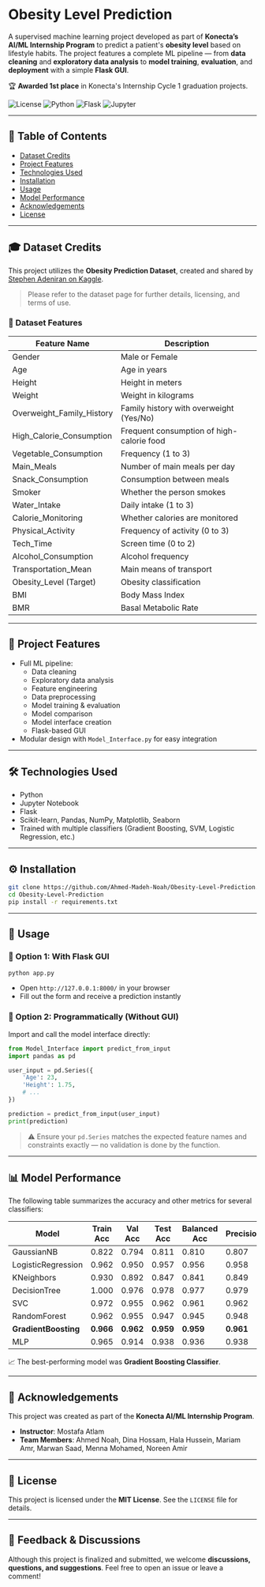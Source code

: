 # Obesity Level Prediction

A supervised machine learning project developed as part of **Konecta’s AI/ML Internship Program** to predict a patient's
**obesity level** based on lifestyle habits. The project features a complete ML pipeline — from **data cleaning** and
**exploratory data analysis** to **model training**, **evaluation**, and **deployment** with a simple **Flask GUI**.

🏆 **Awarded 1st place** in Konecta's Internship Cycle 1 graduation projects.

![License](https://img.shields.io/badge/license-MIT-green.svg)
![Python](https://img.shields.io/badge/python-3.9%2B-blue.svg)
![Flask](https://img.shields.io/badge/Flask-2.0+-orange.svg)
![Jupyter](https://img.shields.io/badge/Jupyter-Notebook-informational)

---

## 📂 Table of Contents

- [Dataset Credits](#-dataset-credits)
- [Project Features](#-project-features)
- [Technologies Used](#-technologies-used)
- [Installation](#-installation)
- [Usage](#-usage)
- [Model Performance](#-model-performance)
- [Acknowledgements](#-acknowledgements)
- [License](#-license)

---

## 🎓 Dataset Credits

This project utilizes the **Obesity Prediction Dataset**, created and shared
by [Stephen Adeniran on Kaggle](https://www.kaggle.com/datasets/adeniranstephen/obesity-prediction-dataset).

> Please refer to the dataset page for further details, licensing, and terms of use.

### 🧾 Dataset Features

| Feature Name              | Description                               |
|---------------------------|-------------------------------------------|
| Gender                    | Male or Female                            |
| Age                       | Age in years                              |
| Height                    | Height in meters                          |
| Weight                    | Weight in kilograms                       |
| Overweight_Family_History | Family history with overweight (Yes/No)   |
| High_Calorie_Consumption  | Frequent consumption of high-calorie food |
| Vegetable_Consumption     | Frequency (1 to 3)                        |
| Main_Meals                | Number of main meals per day              |
| Snack_Consumption         | Consumption between meals                 |
| Smoker                    | Whether the person smokes                 |
| Water_Intake              | Daily intake (1 to 3)                     |
| Calorie_Monitoring        | Whether calories are monitored            |
| Physical_Activity         | Frequency of activity (0 to 3)            |
| Tech_Time                 | Screen time (0 to 2)                      |
| Alcohol_Consumption       | Alcohol frequency                         |
| Transportation_Mean       | Main means of transport                   |
| Obesity_Level (Target)    | Obesity classification                    |
| BMI                       | Body Mass Index                           |
| BMR                       | Basal Metabolic Rate                      |

---

## 🌟 Project Features

- Full ML pipeline:
    - Data cleaning
    - Exploratory data analysis
    - Feature engineering
    - Data preprocessing
    - Model training & evaluation
    - Model comparison
    - Model interface creation
    - Flask-based GUI
- Modular design with `Model_Interface.py` for easy integration

---

## 🛠️ Technologies Used

- Python
- Jupyter Notebook
- Flask
- Scikit-learn, Pandas, NumPy, Matplotlib, Seaborn
- Trained with multiple classifiers (Gradient Boosting, SVM, Logistic Regression, etc.)

---

## ⚙️ Installation

```bash
git clone https://github.com/Ahmed-Madeh-Noah/Obesity-Level-Prediction.git
cd Obesity-Level-Prediction
pip install -r requirements.txt
```

---

## 🧪 Usage

### 🔘 Option 1: With Flask GUI

```bash
python app.py
```

- Open `http://127.0.0.1:8000/` in your browser
- Fill out the form and receive a prediction instantly

### 🔧 Option 2: Programmatically (Without GUI)

Import and call the model interface directly:

```python
from Model_Interface import predict_from_input
import pandas as pd

user_input = pd.Series({
    'Age': 23,
    'Height': 1.75,
    # ...
})

prediction = predict_from_input(user_input)
print(prediction)
```

> ⚠️ Ensure your `pd.Series` matches the expected feature names and constraints exactly — no validation is done by the
> function.

---

## 📊 Model Performance

The following table summarizes the accuracy and other metrics for several classifiers:

| Model                | Train Acc | Val Acc   | Test Acc  | Balanced Acc | Precision | F1 Score  |
|----------------------|-----------|-----------|-----------|--------------|-----------|-----------|
| GaussianNB           | 0.822     | 0.794     | 0.811     | 0.810        | 0.807     | 0.805     |
| LogisticRegression   | 0.962     | 0.950     | 0.957     | 0.956        | 0.958     | 0.957     |
| KNeighbors           | 0.930     | 0.892     | 0.847     | 0.841        | 0.849     | 0.838     |
| DecisionTree         | 1.000     | 0.976     | 0.978     | 0.977        | 0.979     | 0.978     |
| SVC                  | 0.972     | 0.955     | 0.962     | 0.961        | 0.962     | 0.962     |
| RandomForest         | 0.962     | 0.955     | 0.947     | 0.945        | 0.948     | 0.947     |
| **GradientBoosting** | **0.966** | **0.962** | **0.959** | **0.959**    | **0.961** | **0.959** |
| MLP                  | 0.965     | 0.914     | 0.938     | 0.936        | 0.938     | 0.938     |

📈 The best-performing model was **Gradient Boosting Classifier**.

---

## 👥 Acknowledgements

This project was created as part of the **Konecta AI/ML Internship Program**.

- **Instructor**: Mostafa Atlam
- **Team Members**:
  Ahmed Noah, Dina Hossam, Hala Hussein, Mariam Amr, Marwan Saad, Menna Mohamed, Noreen Amir

---

## 📄 License

This project is licensed under the **MIT License**. See the `LICENSE` file for details.

---

## 💬 Feedback & Discussions

Although this project is finalized and submitted, we welcome **discussions, questions, and suggestions**. Feel free to
open an issue or leave a comment!
